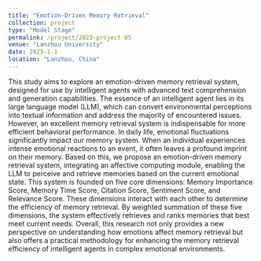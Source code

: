 ```yaml
---
title: "Emotion-Driven Memory Retrieval"
collection: project
type: "Model Stage"
permalink: /project/2023-project-05
venue: "Lanzhou University"
date: 2023-1-1
location: "Lanzhou, China"
---
```


This study aims to explore an emotion-driven memory retrieval system, designed for use by intelligent agents with advanced text comprehension and generation capabilities. The essence of an intelligent agent lies in its large language model (LLM), which can convert environmental perceptions into textual information and address the majority of encountered issues. However, an excellent memory retrieval system is indispensable for more efficient behavioral performance. In daily life, emotional fluctuations significantly impact our memory system. When an individual experiences intense emotional reactions to an event, it often leaves a profound imprint on their memory. Based on this, we propose an emotion-driven memory retrieval system, integrating an affective computing module, enabling the LLM to perceive and retrieve memories based on the current emotional state. This system is founded on five core dimensions: Memory Importance Score, Memory Time Score, Citation Score, Sentiment Score, and Relevance Score. These dimensions interact with each other to determine the efficiency of memory retrieval. By weighted summation of these five dimensions, the system effectively retrieves and ranks memories that best meet current needs. Overall, this research not only provides a new perspective on understanding how emotions affect memory retrieval but also offers a practical methodology for enhancing the memory retrieval efficiency of intelligent agents in complex emotional environments.
